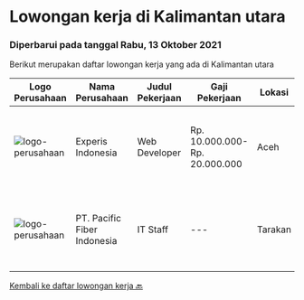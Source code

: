 
  # Lowongan kerja di Kalimantan utara

  ### Diperbarui pada tanggal Rabu, 13 Oktober 2021

  Berikut merupakan daftar lowongan kerja yang ada di Kalimantan utara

  |Logo Perusahaan | Nama Perusahaan | Judul Pekerjaan | Gaji Pekerjaan | Lokasi | Deskripsi | Tanggal diunggah | Pranala |
  | -------------- | --------------- | --------------- | --------- | --------- | -------------- | ------- | ----------- |
  |![logo-perusahaan](https://image-service-cdn.seek.com.au/314ed38ba58cf54b5555f434a5bf338661292eb7/ee4dce1061f3f616224767ad58cb2fc751b8d2dc)|Experis Indonesia|Web Developer|Rp. 10.000.000-Rp. 20.000.000|Aceh|On behalf of our client, we are looking for a Web Developer with these following details: Responsibilities: Website and software application...|Rabu, 06 Oktober 2021|https://www.jobstreet.co.id/id/job/web-developer-3649693?token=0~32596c0b-0a55-488b-a41e-9083f9a79727&sectionRank=1&jobId=jobstreet-id-job-3649693|
|![logo-perusahaan](https://image-service-cdn.seek.com.au/f38d66abbf6a069c9b35070c98982855c49152cc/ee4dce1061f3f616224767ad58cb2fc751b8d2dc)|PT. Pacific Fiber Indonesia|IT Staff|---|Tarakan|​Job DescriptionYou are on a journey to join an exciting team and be part of our success story. In this role that you are about to embark on, you are...|Jumat, 01 Oktober 2021|https://www.jobstreet.co.id/id/job/it-staff-3635351?token=0~32596c0b-0a55-488b-a41e-9083f9a79727&sectionRank=2&jobId=jobstreet-id-job-3635351|


  [Kembali ke daftar lowongan kerja 🔙](../README.md#daftar-lowongan-kerja)
  
